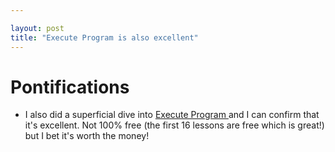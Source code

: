 ```yaml
---

layout: post
title: "Execute Program is also excellent"
---
```


# Pontifications

* I also did a superficial dive into [Execute Program ](https://www.executeprogram.com/) and I can confirm that it's excellent.  Not 100% free (the first 16 lessons are free which is great!) but I bet it's worth the money!
